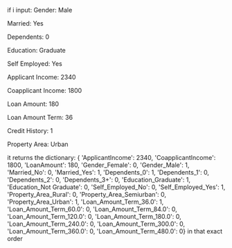 if i input:
Gender: 
Male

Married: 
Yes

Dependents: 
0

Education: 
Graduate

Self Employed: 
Yes

Applicant Income: 
2340

Coapplicant Income: 
1800

Loan Amount: 
180

Loan Amount Term: 
36

Credit History: 
1

Property Area: 
Urban

it returns the dictionary: {    'ApplicantIncome': 2340,    'CoapplicantIncome': 1800,    'LoanAmount': 180,    'Gender_Female': 0,    'Gender_Male': 1,    'Married_No': 0,    'Married_Yes': 1,    'Dependents_0': 1,    'Dependents_1': 0,    'Dependents_2': 0,    'Dependents_3+': 0,    'Education_Graduate': 1,    'Education_Not Graduate': 0,    'Self_Employed_No': 0,    'Self_Employed_Yes': 1,    'Property_Area_Rural': 0,    'Property_Area_Semiurban': 0,    'Property_Area_Urban': 1,    'Loan_Amount_Term_36.0': 1,    'Loan_Amount_Term_60.0': 0,    'Loan_Amount_Term_84.0': 0,  'Loan_Amount_Term_120.0': 0, 'Loan_Amount_Term_180.0': 0,    'Loan_Amount_Term_240.0': 0,    'Loan_Amount_Term_300.0': 0,    'Loan_Amount_Term_360.0': 0,    'Loan_Amount_Term_480.0': 0} in that exact order


